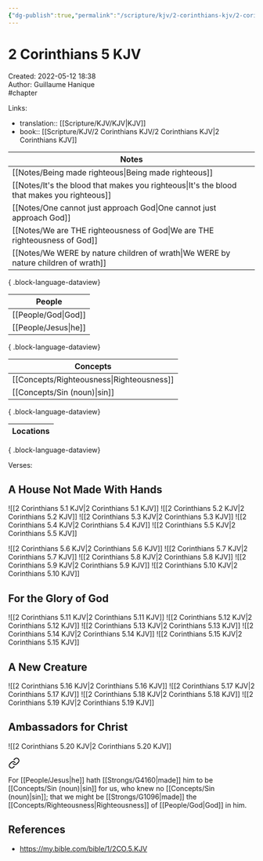 ```yaml
---
{"dg-publish":true,"permalink":"/scripture/kjv/2-corinthians-kjv/2-corinthians-5-kjv/2-corinthians-5-kjv/"}
---
```


# 2 Corinthians 5 KJV

Created: 2022-05-12 18:38  
Author: Guillaume Hanique  
#chapter

Links:

- translation:: [[Scripture/KJV/KJV\|KJV]]
- book:: [[Scripture/KJV/2 Corinthians KJV/2 Corinthians KJV\|2 Corinthians KJV]]

| Notes                                                                                         |
| --------------------------------------------------------------------------------------------- |
| [[Notes/Being made righteous\|Being made righteous]]                                       |
| [[Notes/It's the blood that makes you righteous\|It's the blood that makes you righteous]] |
| [[Notes/One cannot just approach God\|One cannot just approach God]]                       |
| [[Notes/We are THE righteousness of God\|We are THE righteousness of God]]                 |
| [[Notes/We WERE by nature children of wrath\|We WERE by nature children of wrath]]         |

{ .block-language-dataview}

| People                  |
| ----------------------- |
| [[People/God\|God]]  |
| [[People/Jesus\|he]] |

{ .block-language-dataview}

| Concepts                                     |
| -------------------------------------------- |
| [[Concepts/Righteousness\|Righteousness]] |
| [[Concepts/Sin (noun)\|sin]]              |

{ .block-language-dataview}

| Locations |
| --------- |

{ .block-language-dataview}

Verses:

## A House Not Made With Hands

![[2 Corinthians 5.1 KJV\|2 Corinthians 5.1 KJV]]
![[2 Corinthians 5.2 KJV\|2 Corinthians 5.2 KJV]]
![[2 Corinthians 5.3 KJV\|2 Corinthians 5.3 KJV]]
![[2 Corinthians 5.4 KJV\|2 Corinthians 5.4 KJV]]
![[2 Corinthians 5.5 KJV\|2 Corinthians 5.5 KJV]]

![[2 Corinthians 5.6 KJV\|2 Corinthians 5.6 KJV]]
![[2 Corinthians 5.7 KJV\|2 Corinthians 5.7 KJV]]
![[2 Corinthians 5.8 KJV\|2 Corinthians 5.8 KJV]]
![[2 Corinthians 5.9 KJV\|2 Corinthians 5.9 KJV]]
![[2 Corinthians 5.10 KJV\|2 Corinthians 5.10 KJV]]

## For the Glory of God

![[2 Corinthians 5.11 KJV\|2 Corinthians 5.11 KJV]]
![[2 Corinthians 5.12 KJV\|2 Corinthians 5.12 KJV]]
![[2 Corinthians 5.13 KJV\|2 Corinthians 5.13 KJV]]
![[2 Corinthians 5.14 KJV\|2 Corinthians 5.14 KJV]]
![[2 Corinthians 5.15 KJV\|2 Corinthians 5.15 KJV]]

## A New Creature

![[2 Corinthians 5.16 KJV\|2 Corinthians 5.16 KJV]]
![[2 Corinthians 5.17 KJV\|2 Corinthians 5.17 KJV]]
![[2 Corinthians 5.18 KJV\|2 Corinthians 5.18 KJV]]
![[2 Corinthians 5.19 KJV\|2 Corinthians 5.19 KJV]]

## Ambassadors for Christ

![[2 Corinthians 5.20 KJV\|2 Corinthians 5.20 KJV]]

<div class="transclusion internal-embed is-loaded"><a class="markdown-embed-link" href="/scripture/kjv/2-corinthians-kjv/2-corinthians-5-kjv/2-corinthians-5-21-kjv/" aria-label="Open link"><svg xmlns="http://www.w3.org/2000/svg" width="24" height="24" viewBox="0 0 24 24" fill="none" stroke="currentColor" stroke-width="2" stroke-linecap="round" stroke-linejoin="round" class="svg-icon lucide-link"><path d="M10 13a5 5 0 0 0 7.54.54l3-3a5 5 0 0 0-7.07-7.07l-1.72 1.71"></path><path d="M14 11a5 5 0 0 0-7.54-.54l-3 3a5 5 0 0 0 7.07 7.07l1.71-1.71"></path></svg></a><div class="markdown-embed">



For [[People/Jesus\|he]] hath [[Strongs/G4160\|made]] him to be [[Concepts/Sin (noun)\|sin]] for us, who knew no [[Concepts/Sin (noun)\|sin]]; that we might be [[Strongs/G1096\|made]] the [[Concepts/Righteousness\|Righteousness]] of [[People/God\|God]] in him.


</div></div>


## References

- https://my.bible.com/bible/1/2CO.5.KJV
